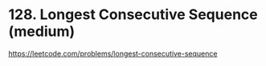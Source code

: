 # 128. Longest Consecutive Sequence (medium)

https://leetcode.com/problems/longest-consecutive-sequence
